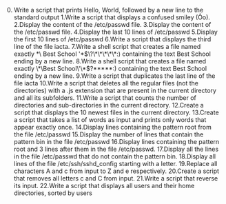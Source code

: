 0. Write a script that prints Hello, World, followed by a new line to the standard output 1.Write a script that displays a confused smiley (Ôo). 2.Display the content of the /etc/passwd file. 3.Display the content of the /etc/passwd file. 4.Display the last 10 lines of /etc/passwd 5.Display the first 10 lines of /etc/passwd 6.Write a script that displays the third line of the file iacta. 7.Write a shell script that creates a file named exactly \*\ Best School \'\*$\?\*\*\*\*\*:) containing the text Best School ending by a new line. 8.Write a shell script that creates a file named exactly \*\Best School\'\*$\?\*\*\*\*\*:) containing the text Best School ending by a new line. 9.Write a script that duplicates the last line of the file iacta 10.Write a script that deletes all the regular files (not the directories) with a .js extension that are present in the current directory and all its subfolders. 11.Write a script that counts the number of directories and sub-directories in the current directory. 12.Create a script that displays the 10 newest files in the current directory. 13.Create a script that takes a list of words as input and prints only words that appear exactly once. 14.Display lines containing the pattern root from the file /etc/passwd 15.Display the number of lines that contain the pattern bin in the file /etc/passwd 16.Display lines containing the pattern root and 3 lines after them in the file /etc/passwd. 17.Display all the lines in the file /etc/passwd that do not contain the pattern bin. 18.Display all lines of the file /etc/ssh/sshd_config starting with a letter. 19.Replace all characters A and c from input to Z and e respectively. 20.Create a script that removes all letters c and C from input. 21.Write a script that reverse its input. 22.Write a script that displays all users and their home directories, sorted by users

